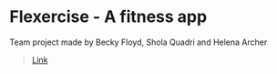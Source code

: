 # Flexercise - A fitness app

Team project made by Becky Floyd, Shola Quadri and Helena Archer

> [Link](https://schoolofcode.github.io/w15_collaborative-react-project-fitness-app/)
